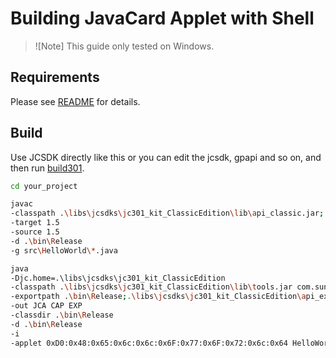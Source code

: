 # Building JavaCard Applet with Shell

>![Note] This guide only tested on Windows.

## Requirements
Please see [README](README.md) for details.

## Build

Use JCSDK directly like this or you can edit  the jcsdk, gpapi and so on, and then run  [build301](build301.bat).

```bash
cd your_project
```

```bash
javac 
-classpath .\libs\jcsdks\jc301_kit_ClassicEdition\lib\api_classic.jar;.\bin\Release;.\libs\gpapis\CORE\1.0\gpapi-globalplatform.jar; 
-target 1.5 
-source 1.5 
-d .\bin\Release 
-g src\HelloWorld\*.java
```

```bash
java 
-Djc.home=.\libs\jcsdks\jc301_kit_ClassicEdition  
-classpath .\libs\jcsdks\jc301_kit_ClassicEdition\lib\tools.jar com.sun.javacard.converter.Main 
-exportpath .\bin\Release;.\libs\jcsdks\jc301_kit_ClassicEdition\api_export_files;.\libs\gpapis\CORE\1.0\exports 
-out JCA CAP EXP  
-classdir .\bin\Release  
-d .\bin\Release 
-i 
-applet 0xD0:0x48:0x65:0x6c:0x6c:0x6F:0x77:0x6F:0x72:0x6c:0x64 HelloWorld HelloWorld 0xD0:0x48:0x65:0x6c:0x6c:0x6F:0x77:0x6F:0x72:0x6c:0x64:0x00 1.00
```
